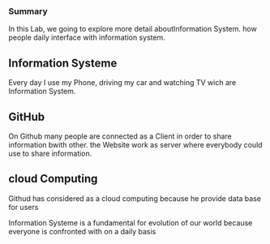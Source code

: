 ### Summary
In this Lab, we going to explore more detail aboutInformation System. how people daily interface with information system.

## Information Systeme
Every day I use my Phone, driving my car and watching TV wich are Information System.

## GitHub
On Github many people are connected as a Client in order to share information bwith other. the Website work as server where everybody could use to share information.

## cloud Computing
Githud has considered as a cloud computing because he provide data base for users

Information Systeme is a fundamental for evolution of our world because everyone is confronted with on a daily basis

